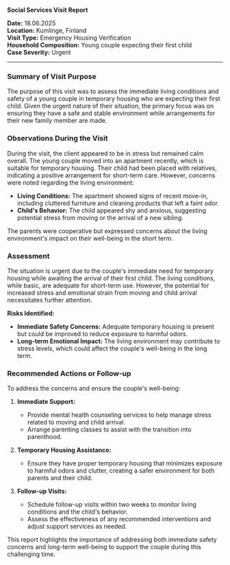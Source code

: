 

**Social Services Visit Report**

**Date:** 18.06.2025  
**Location:** Kumlinge, Finland  
**Visit Type:** Emergency Housing Verification  
**Household Composition:** Young couple expecting their first child  
**Case Severity:** Urgent  

---

### Summary of Visit Purpose

The purpose of this visit was to assess the immediate living conditions and safety of a young couple in temporary housing who are expecting their first child. Given the urgent nature of their situation, the primary focus was on ensuring they have a safe and stable environment while arrangements for their new family member are made.

### Observations During the Visit

During the visit, the client appeared to be in stress but remained calm overall. The young couple moved into an apartment recently, which is suitable for temporary housing. Their child had been placed with relatives, indicating a positive arrangement for short-term care. However, concerns were noted regarding the living environment:

- **Living Conditions:** The apartment showed signs of recent move-in, including cluttered furniture and cleaning products that left a faint odor.
- **Child's Behavior:** The child appeared shy and anxious, suggesting potential stress from moving or the arrival of a new sibling.

The parents were cooperative but expressed concerns about the living environment's impact on their well-being in the short term.

### Assessment

The situation is urgent due to the couple's immediate need for temporary housing while awaiting the arrival of their first child. The living conditions, while basic, are adequate for short-term use. However, the potential for increased stress and emotional strain from moving and child arrival necessitates further attention.

**Risks Identified:**
- **Immediate Safety Concerns:** Adequate temporary housing is present but could be improved to reduce exposure to harmful odors.
- **Long-term Emotional Impact:** The living environment may contribute to stress levels, which could affect the couple's well-being in the long term.

### Recommended Actions or Follow-up

To address the concerns and ensure the couple's well-being:

1. **Immediate Support:**
   - Provide mental health counseling services to help manage stress related to moving and child arrival.
   - Arrange parenting classes to assist with the transition into parenthood.

2. **Temporary Housing Assistance:**
   - Ensure they have proper temporary housing that minimizes exposure to harmful odors and clutter, creating a safer environment for both parents and their child.

3. **Follow-up Visits:**
   - Schedule follow-up visits within two weeks to monitor living conditions and the child's behavior.
   - Assess the effectiveness of any recommended interventions and adjust support services as needed.

This report highlights the importance of addressing both immediate safety concerns and long-term well-being to support the couple during this challenging time.